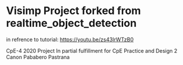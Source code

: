 # Visimp Project forked from realtime_object_detection
in refrence to tutorial: https://youtu.be/zs43IrWTzB0

CpE-4 2020 Project 
In partial fulfillment for CpE Practice and Design 2
Canon
Pababero
Pastrana
